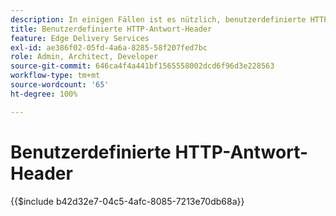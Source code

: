 ```yaml
---
description: In einigen Fällen ist es nützlich, benutzerdefinierte HTTP-Antwort-Header auf Ressourcen anzuwenden, z. B. um CORS zuzulassen. Wenn Sie Header angeben möchten, erstellen Sie entweder eine Excel-Arbeitsmappe oder eine Google Sheets-Arbeitsmappe im Ordner „/.helix“ Ihrer Website in Sharepoint oder Google Drive namens „headers.xlsx“ in SharePoint oder „headers“ in Google Drive.
title: Benutzerdefinierte HTTP-Antwort-Header
feature: Edge Delivery Services
exl-id: ae386f02-05fd-4a6a-8285-58f207fed7bc
role: Admin, Architect, Developer
source-git-commit: 646ca4f4a441bf1565558002dcd6f96d3e228563
workflow-type: tm+mt
source-wordcount: '65'
ht-degree: 100%

---
```


# Benutzerdefinierte HTTP-Antwort-Header

{{$include b42d32e7-04c5-4afc-8085-7213e70db68a}}
